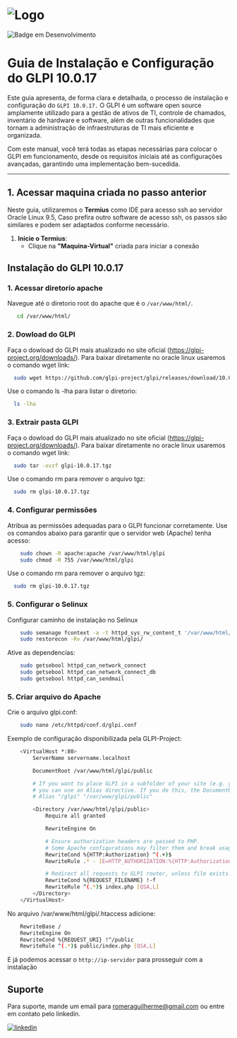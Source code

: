 # ![Logo](https://i.ibb.co/wpjxtkf/glpi.png)  
![Badge em Desenvolvimento](http://img.shields.io/static/v1?label=STATUS&message=EM%20DESENVOLVIMENTO&color=GREEN&style=for-the-badge)

# Guia de Instalação e Configuração do GLPI 10.0.17 

Este guia apresenta, de forma clara e detalhada, o processo de instalação e configuração do `GLPI 10.0.17.` O GLPI é um software open source amplamente utilizado para a gestão de ativos de TI, controle de chamados, inventário de hardware e software, além de outras funcionalidades que tornam a administração de infraestruturas de TI mais eficiente e organizada.

Com este manual, você terá todas as etapas necessárias para colocar o GLPI em funcionamento, desde os requisitos iniciais até as configurações avançadas, garantindo uma implementação bem-sucedida.

---

## 1. Acessar maquina criada no passo anterior 

Neste guia, utilizaremos o **Termius** como IDE para acesso ssh ao servidor Oracle Linux 9.5, Caso prefira outro software de acesso ssh, os passos são similares e podem ser adaptados conforme necessário.  

1. **Inicie o Termius**:  
   - Clique na **"Maquina-Virtual"** criada para iniciar a  conexão

## **Instalação do GLPI 10.0.17**  

### 1. **Acessar diretorio apache**

Navegue até o diretorio root do apache que é o `/var/www/html/`.

```bash
   cd /var/www/html/
```

### 2. **Dowload do GLPI**

Faça o dowload do GLPI mais atualizado no site oficial (https://glpi-project.org/downloads/).
Para baixar diretamente no oracle linux usaremos o comando wget link:

```bash
  sudo wget https://github.com/glpi-project/glpi/releases/download/10.0.17/glpi-10.0.17.tgz
```
Use o comando ls -lha para listar o diretorio:

```bash
  ls -lha
```

### 3. **Extrair pasta GLPI**

Faça o dowload do GLPI mais atualizado no site oficial (https://glpi-project.org/downloads/).
Para baixar diretamente no oracle linux usaremos o comando wget link:

```bash
  sudo tar -xvzf glpi-10.0.17.tgz
```
Use o comando rm para remover o arquivo tgz:

```bash
  sudo rm glpi-10.0.17.tgz
```
### 4. **Configurar permissões**

Atribua as permissões adequadas para o GLPI funcionar corretamente. Use os comandos abaixo para garantir que o servidor web (Apache) tenha acesso:

```bash
    sudo chown -R apache:apache /var/www/html/glpi
    sudo chmod -R 755 /var/www/html/glpi
```
Use o comando rm para remover o arquivo tgz:

```bash
  sudo rm glpi-10.0.17.tgz
```
### 5. **Configurar o Selinux**

Configurar caminho de instalação no Selinux

```bash
    sudo semanage fcontext -a -t httpd_sys_rw_content_t '/var/www/html/glpi(/.*)?'
    sudo restorecon -Rv /var/www/html/glpi/
```
Ative as dependencias:

```bash
    sudo getsebool httpd_can_network_connect
    sudo getsebool httpd_can_network_connect_db
    sudo getsebool httpd_can_sendmail
```

### 5. **Criar arquivo do Apache**

Crie o arquivo glpi.conf:

```bash
    sudo nano /etc/httpd/conf.d/glpi.conf
```

Exemplo de configuração disponibilizada pela GLPI-Project:

```bash
    <VirtualHost *:80>
        ServerName servername.localhost

        DocumentRoot /var/www/html/glpi/public

        # If you want to place GLPI in a subfolder of your site (e.g. your virtual host is serving multiple applications),
        # you can use an Alias directive. If you do this, the DocumentRoot directive MUST NOT target the GLPI directory itself.
        # Alias "/glpi" "/var/www/glpi/public"

        <Directory /var/www/html/glpi/public>
            Require all granted

            RewriteEngine On

            # Ensure authorization headers are passed to PHP.
            # Some Apache configurations may filter them and break usage of API, CalDAV, ...
            RewriteCond %{HTTP:Authorization} ^(.+)$
            RewriteRule .* - [E=HTTP_AUTHORIZATION:%{HTTP:Authorization}]

            # Redirect all requests to GLPI router, unless file exists.
            RewriteCond %{REQUEST_FILENAME} !-f
            RewriteRule ^(.*)$ index.php [QSA,L]
        </Directory>
    </VirtualHost>
```

No arquivo /var/www/html/glpi/.htaccess adicione:

```bash
    RewriteBase /
    RewriteEngine On
    RewriteCond %{REQUEST_URI} !^/public
    RewriteRule ^(.*)$ public/index.php [QSA,L]
```

E já podemos acessar o `http://ip-servidor` para prosseguir com a instalação


## Suporte

Para suporte, mande um email para romeraguilherme@gmail.com ou entre em contato pelo linkedin.


[![linkedin](https://img.shields.io/badge/linkedin-0A66C2?style=for-the-badge&logo=linkedin&logoColor=white)](https://www.linkedin.com/in/guilherme-romera-569801267/)
